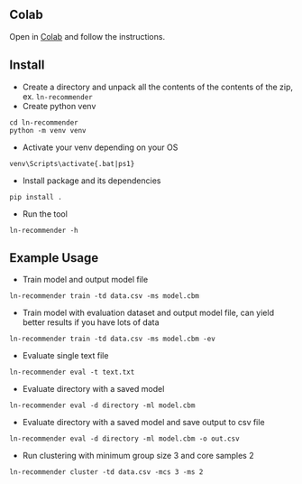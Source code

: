 ## Colab

Open in [Colab](https://colab.research.google.com/github/Gilfaro/ln-recommender/blob/main/LNReadability.ipynb) and follow the instructions.

## Install

* Create a directory and unpack all the contents of the contents of the zip, ex. `ln-recommender`
* Create python venv

```
cd ln-recommender
python -m venv venv
```

* Activate your venv depending on your OS

```
venv\Scripts\activate{.bat|ps1}
```

* Install package and its dependencies

```
pip install .
```

* Run the tool

```
ln-recommender -h
```

## Example Usage

* Train model and output model file

```
ln-recommender train -td data.csv -ms model.cbm
```

* Train model with evaluation dataset and output model file, can yield better results if you have lots of data

```
ln-recommender train -td data.csv -ms model.cbm -ev
```

* Evaluate single text file

```
ln-recommender eval -t text.txt
```

* Evaluate directory with a saved model

```
ln-recommender eval -d directory -ml model.cbm
```

* Evaluate directory with a saved model and save output to csv file

```
ln-recommender eval -d directory -ml model.cbm -o out.csv
```

* Run clustering with minimum group size 3 and core samples 2

```
ln-recommender cluster -td data.csv -mcs 3 -ms 2
```